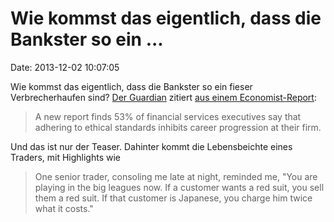 Wie kommst das eigentlich, dass die Bankster so ein \...
========================================================

Date: 2013-12-02 10:07:05

Wie kommst das eigentlich, dass die Bankster so ein fieser
Verbrecherhaufen sind? [Der
Guardian](http://www.theguardian.com/business/2013/nov/25/wall-street-hard-time-ethical)
zitiert [aus einem
Economist-Report](http://www.economistinsights.com/analysis/crisis-culture):

> A new report finds 53% of financial services executives say that
> adhering to ethical standards inhibits career progression at their
> firm.

Und das ist nur der Teaser. Dahinter kommt die Lebensbeichte eines
Traders, mit Highlights wie

> One senior trader, consoling me late at night, reminded me, "You are
> playing in the big leagues now. If a customer wants a red suit, you
> sell them a red suit. If that customer is Japanese, you charge him
> twice what it costs."

